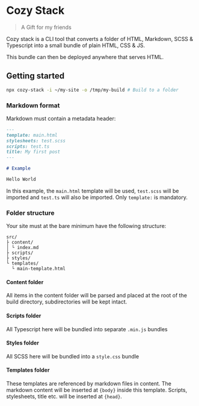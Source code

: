 # Cozy Stack

> A Gift for my friends

Cozy stack is a CLI tool that converts a folder of HTML, Markdown, SCSS & Typescript into a small bundle of plain HTML, CSS & JS.

This bundle can then be deployed anywhere that serves HTML.

## Getting started

```sh
npx cozy-stack -i ~/my-site -o /tmp/my-build # Build to a folder
```

### Markdown format

Markdown must contain a metadata header:

```markdown
---
template: main.html
stylesheets: test.scss
scripts: test.ts
title: My first post
---

# Example

Hello World
```

In this example, the `main.html` template will be used, `test.scss` will be imported and `test.ts` will also be imported. Only `template:` is mandatory.


### Folder structure

Your site must at the bare minimum have the following structure:

```
src/
├ content/
│ └ index.md
├ scripts/
├ styles/
└ templates/
  └ main-template.html
```

#### Content folder

All items in the content folder will be parsed and placed at the root of the build directory, subdirectories will be kept intact.

#### Scripts folder

All Typescript here will be bundled into separate `.min.js` bundles 

#### Styles folder

All SCSS here will be bundled into a `style.css` bundle

#### Templates folder

These templates are referenced by markdown files in content. The markdown content will be inserted at `{body}` inside this template. Scripts, stylesheets, title etc. will be inserted at  `{head}`.

